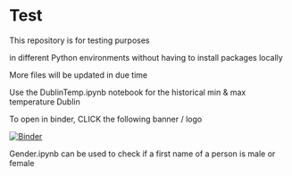 # Test
This repository is for testing purposes

in different Python environments without having to install packages locally

More files will be updated in due time

Use the DublinTemp.ipynb notebook for the historical min & max temperature Dublin

To open in binder, CLICK the following banner / logo


[![Binder](https://mybinder.org/badge_logo.svg)](https://mybinder.org/v2/gh/bibekbhatta/Test/HEAD)

Gender.ipynb can be used to check if a first name of a person is male or female
